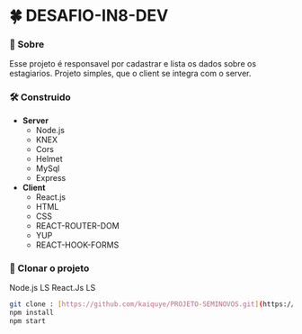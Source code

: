 # 🍀 DESAFIO-IN8-DEV

### 📂 Sobre 
 Esse projeto é responsavel por cadastrar e lista os dados sobre os estagiarios. Projeto simples, que o client se integra com o server.
 
### 🛠 Construido 
- **Server**
  - Node.js
  - KNEX
  - Cors
  - Helmet
  - MySql
  - Express
- **Client**
  - React.js
  - HTML
  - CSS
  - REACT-ROUTER-DOM
  - YUP
  - REACT-HOOK-FORMS

### 🎑 Clonar o projeto

Node.js LS
React.Js LS

```bash 
git clone : [https://github.com/kaiquye/PROJETO-SEMINOVOS.git](https://github.com/kaiquye/DESAFIO-IN8-DEV.git)
npm install
npm start
```


